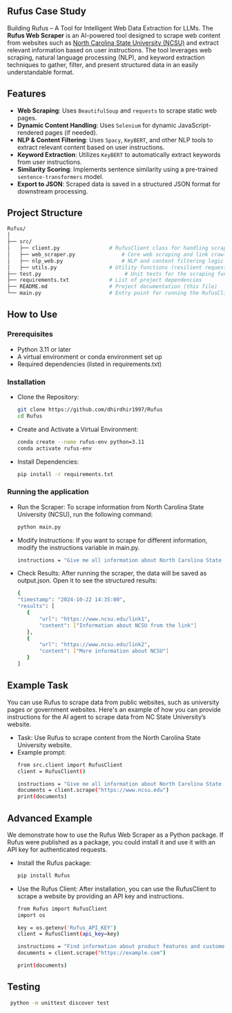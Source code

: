 ## Rufus Case Study
Building Rufus – A Tool for Intelligent Web Data Extraction for LLMs.
The **Rufus Web Scraper** is an AI-powered tool designed to scrape web content from websites such as [North Carolina State University (NCSU)](https://www.ncsu.edu/) and extract relevant information based on user instructions. The tool leverages web scraping, natural language processing (NLP), and keyword extraction techniques to gather, filter, and present structured data in an easily understandable format.

## Features

- **Web Scraping**: Uses `BeautifulSoup` and `requests` to scrape static web pages.
- **Dynamic Content Handling**: Uses `Selenium` for dynamic JavaScript-rendered pages (if needed).
- **NLP & Content Filtering**: Uses `Spacy`, `KeyBERT`, and other NLP tools to extract relevant content based on user instructions.
- **Keyword Extraction**: Utilizes `KeyBERT` to automatically extract keywords from user instructions.
- **Similarity Scoring**: Implements sentence similarity using a pre-trained `sentence-transformers` model.
- **Export to JSON**: Scraped data is saved in a structured JSON format for downstream processing.

## Project Structure

```bash
Rufus/
│
├── src/
│   ├── client.py                # RufusClient class for handling scraping logic
│   ├── web_scraper.py               # Core web scraping and link crawling logic
│   ├── nlp_web.py                   # NLP and content filtering logic
│   ├── utils.py                 # Utility functions (resilient requests, save to JSON, etc.)
├── test.py                           # Unit tests for the scraping functions
├── requirements.txt             # List of project dependencies
├── README.md                    # Project documentation (this file)
└── main.py                      # Entry point for running the RufusClient

```

## How to Use
### Prerequisites
- Python 3.11 or later
- A virtual environment or conda environment set up
- Required dependencies (listed in requirements.txt)

### Installation
-  Clone the Repository:
     ```bash
     git clone https://github.com/dhirdhir1997/Rufus
     cd Rufus
     ```
- Create and Activate a Virtual Environment:
  ```bash
  conda create --name rufus-env python=3.11
  conda activate rufus-env
  ```
- Install Dependencies:
    ```bash
    pip install -r requirements.txt
     ```
### Running the application
- Run the Scraper:
    To scrape information from North Carolina State University (NCSU), run the following command:
     ```bash
    python main.py
     ```
- Modify Instructions:
    If you want to scrape for different information, modify the instructions variable in main.py.
    ```bash
    instructions = "Give me all information about North Carolina State University"
    ```
- Check Results:
    After running the scraper, the data will be saved as output.json. Open it to see the structured results:
     ```bash
    {
    "timestamp": "2024-10-22 14:35:00",
    "results": [
        {
            "url": "https://www.ncsu.edu/link1",
            "content": ["Information about NCSU from the link"]
        },
        {
            "url": "https://www.ncsu.edu/link2",
            "content": ["More information about NCSU"]
        }
    ]
    ```
## Example Task
You can use Rufus to scrape data from public websites, such as university pages or government websites. Here's an example of how you can provide instructions for the AI agent to scrape data from NC State University’s website.
- Task: Use Rufus to scrape content from the North Carolina State University website.
- Example prompt:
  ```bash
  from src.client import RufusClient
  client = RufusClient()

  instructions = "Give me all information about North Carolina State University."
  documents = client.scrape("https://www.ncsu.edu")
  print(documents)
   ```
## Advanced Example
  We demonstrate how to use the Rufus Web Scraper as a Python package. If Rufus were published as a package, you could install it and use it with an API key for authenticated requests.
  - Install the Rufus package:
    ```bash
    pip install Rufus
    ```
  - Use the Rufus Client: After installation, you can use the RufusClient to scrape a website by providing an API key and instructions.
     ```bash
     from Rufus import RufusClient
     import os 

     key = os.getenv('Rufus_API_KEY')
     client = RufusClient(api_key=key)

     instructions = "Find information about product features and customer FAQs."
     documents = client.scrape("https://example.com")

     print(documents)
      ```
## Testing
```bash
 python -m unittest discover test
 ```





     

     

  


    

  
  

     

     

  






